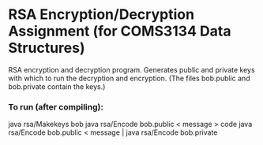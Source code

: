 # RSA Encryption/Decryption Assignment (for COMS3134 Data Structures)

RSA encryption and decryption program. Generates public and private keys with which to run the decryption and encryption. (The files bob.public and bob.private contain the keys.)

### To run (after compiling):

java rsa/Makekeys bob
java rsa/Encode bob.public < message > code
java rsa/Encode bob.public < message | java rsa/Encode bob.private